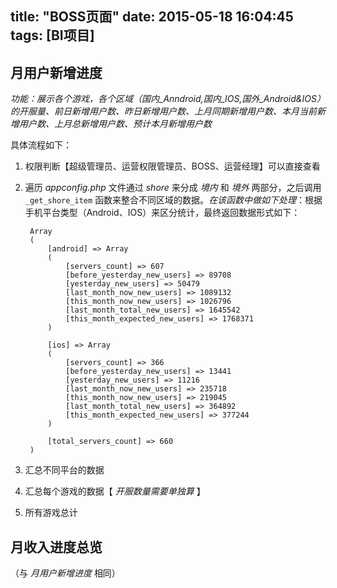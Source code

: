 title: "BOSS页面"
date: 2015-05-18 16:04:45
tags: [BI项目]
---

## 月用户新增进度
*功能：展示各个游戏，各个区域（国内_Anndroid,国内_IOS,国外_Android&IOS）的开服量、前日新增用户数、昨日新增用户数、上月同期新增用户数、本月当前新增用户数、上月总新增用户数、预计本月新增用户数*

具体流程如下：

1. 权限判断【超级管理员、运营权限管理员、BOSS、运营经理】可以直接查看

2. 遍历 *appconfig.php* 文件通过 *shore* 来分成 *境内* 和 *境外* 两部分，之后调用 `_get_shore_item` 函数来整合不同区域的数据。*在该函数中做如下处理*：根据手机平台类型（Android、IOS）来区分统计，最终返回数据形式如下：<!-- more -->

		Array
		(
    		[android] => Array
			(
            	[servers_count] => 607
            	[before_yesterday_new_users] => 89708
            	[yesterday_new_users] => 50479
            	[last_month_now_new_users] => 1089132
            	[this_month_now_new_users] => 1026796
            	[last_month_total_new_users] => 1645542
            	[this_month_expected_new_users] => 1768371
        	)

    		[ios] => Array
        	(
            	[servers_count] => 366
            	[before_yesterday_new_users] => 13441
            	[yesterday_new_users] => 11216
            	[last_month_now_new_users] => 235718
            	[this_month_now_new_users] => 219045
            	[last_month_total_new_users] => 364892
            	[this_month_expected_new_users] => 377244
        	)

    		[total_servers_count] => 660
		)

3. 汇总不同平台的数据
4. 汇总每个游戏的数据【 *开服数量需要单独算* 】
5. 所有游戏总计

## 月收入进度总览
（与 *月用户新增进度* 相同）
